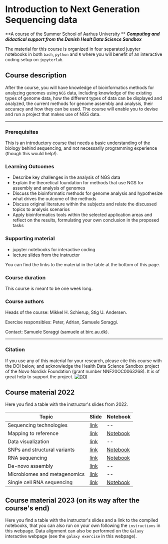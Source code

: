 # Introduction to Next Generation Sequencing data
**A course of the Summer School of Aarhus University  **
***Computing and didactical support from the Danish Healt Data Science Sandbox***

The material for this course is organized in four separated jupyter notebooks in both `bash`, `python` and `R` where you will benefit of an interactive coding setup on `jupyterlab`. 




## Course description

After the course, you will have knowledge of bioinformatics methods for analyzing genomes using `NGS` data, including knowledge of the existing types of genome data, how the different types of data can be displayed and analyzed, the current methods for genome assembly and analysis, their accuracy and how they can be used. The course will enable you to devise and run a project that makes use of NGS data.

----------------------

### Prerequisites

This is an introductory course that needs a basic understanding of the biology behind sequencing, and not necessarily programming experience (though this would help!).
  
### Learning Outcomes

- Describe key challenges in the analysis of NGS data
- Explain the theoretical foundation for methods that use NGS for assembly and analysis of genomes
- Discuss the bioinformatic methods for genome analysis and hypothesize what drives the outcome of the methods
- Discuss original literature within the subjects and relate the discussed topics to analysis scenarios
- Apply bioinformatics tools within the selected application areas and reflect on the results, formulating your own conclusion in the proposed tasks


### Supporting material

- jupyter notebooks for interactive coding
- lecture slides from the instructor

You can find the links to the material in the table at the bottom of this page.

### Course duration

This course is meant to be one week long.

### Course authors

Heads of the course: Mikkel H. Schierup, Stig U. Andersen.

Exercise responsibles: Peter, Adrian, Samuele Soraggi.

Contact: Samuele Soraggi (samuele at birc.au.dk).

-----------------------------

### Citation

If you use any of this material for your research, please cite this course with the DOI below, and acknowledge the Health Data Science Sandbox project of the Novo Nordisk Foundation (grant number NNF20OC0063268). It is of great help to support the project.
[![DOI](https://zenodo.org/badge/468293635.svg)](https://zenodo.org/badge/latestdoi/468293635)



## Course material 2022

Here you find a table with the instructor's slides from 2022.

| Topic  | Slide | Notebook |
| ------------- | ------------- | ------------- |
| Sequencing technologies  | [link](https://github.com/hds-sandbox/NGS_summer_course_Aarhus/blob/42d3a6cad8e64b47dac01bc2995927fa4c39333d/Slides/01_sequencing_technologies.pdf)  | -- |
| Mapping to reference  | [link](https://github.com/hds-sandbox/NGS_summer_course_Aarhus/blob/42d3a6cad8e64b47dac01bc2995927fa4c39333d/Slides/02_mapping_to_reference.pdf)  | [Notebook](https://hds-sandbox.github.io/NGS_summer_course_Aarhus/nb/align.html) |
| Data visualization  | [link](https://github.com/hds-sandbox/NGS_summer_course_Aarhus/blob/42d3a6cad8e64b47dac01bc2995927fa4c39333d/Slides/03_data_visualization.pdf)  | -- |
| SNPs and structural variants  | [link](https://github.com/hds-sandbox/NGS_summer_course_Aarhus/blob/42d3a6cad8e64b47dac01bc2995927fa4c39333d/Slides/04_snp_and_structural_variants.pdf)  | [Notebook](https://hds-sandbox.github.io/NGS_summer_course_Aarhus/nb/vcf.html) |
| RNA sequencing  | [link](https://github.com/hds-sandbox/NGS_summer_course_Aarhus/blob/42d3a6cad8e64b47dac01bc2995927fa4c39333d/Slides/05_rna_sequencing.pdf)  | [Notebook](https://hds-sandbox.github.io/NGS_summer_course_Aarhus/nb/bulk.html) |
| De-novo assembly  | [link](https://github.com/hds-sandbox/NGS_summer_course_Aarhus/blob/42d3a6cad8e64b47dac01bc2995927fa4c39333d/Slides/06_de_novo_assembly.pdf)  | -- |
| Microbiomes and metagenomics  | [link](https://github.com/hds-sandbox/NGS_summer_course_Aarhus/blob/42d3a6cad8e64b47dac01bc2995927fa4c39333d/Slides/07_microbiomes_and_metagenomics.pdf)  | -- |
| Single cell RNA sequencing | [link](https://github.com/hds-sandbox/NGS_summer_course_Aarhus/blob/42d3a6cad8e64b47dac01bc2995927fa4c39333d/Slides/08_single_cell_day.pdf)  | [Notebook](https://hds-sandbox.github.io/NGS_summer_course_Aarhus/nb/scrna.html) |

## Course material 2023 (on its way after the course's end)

Here you find a table with the instructor's slides and a link to the compiled notebooks, that you can also run on your own following the `instructions` in this webpage. Data alignment can also be performed on the `Galaxy` interactive webpage (see the `galaxy exercise` in this webpage).